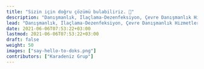 ```yaml
---
title: "Sizin için doğru çözümü bulabiliriz. 👋"
description: "Danışmanlık, İlaçlama-Dezenfeksiyon, Çevre Danışmanlık Hizmetleri, Hibe Proje Danışmanlık Hizmetleri, İş güvenliği."
lead: "Danışmanlık, İlaçlama-Dezenfeksiyon, Çevre Danışmanlık Hizmetleri, Hibe Proje Danışmanlık Hizmetleri, İş güvenliği"
date: 2021-06-06T07:53:22+03:00
lastmod: 2021-06-06T07:53:22+03:00
draft: false
weight: 50
images: ["say-hello-to-doks.png"]
contributors: ["Karadeniz Grup"]
---
```


<!-- <div class="text-center">
<img src="/images/belgelendirme/Faaliyetler.png" width="383px" height="650px" class="img-fluid p-1" alt="Faaliyetlerimiz"></div> -->
